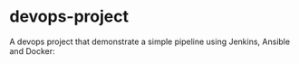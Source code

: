 # devops-project
A devops project that demonstrate a simple pipeline using Jenkins, Ansible and Docker: 
